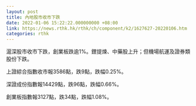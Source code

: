 ```yaml
---
layout: post
title: 內地股市收市下跌
date: 2022-01-06 15:22:22.000000000 +08:00
link: https://news.rthk.hk/rthk/ch/component/k2/1627627-20220106.htm
categories: rthk
---
```


滬深股市收市下跌，創業板跌逾1%。鋰提煉、中藥股上升；但機場航運及證券類股份下跌。

上證綜合指數收市報3586點，跌9點，跌幅0.25%。

深證成份指數報14429點，跌96點，跌幅0.66%。

創業板指數報3127點，跌34點，跌幅1.08%。
